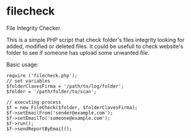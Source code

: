 # filecheck
File Integrity Checker.

This is a simple PHP script that check folder's files integrity looking for added, modified or deleted files. It could be usefull to check website's folder to see if someone has upload some unwanted file.

Basic usage:

	require ('filecheck.php');
	// set variables
    $folderClavesFirma = '/path/to/log/folder';
    $folder = '/path/folder/to/scan';
    
    // executing process
    $f = new FileCheck($folder, $folderClavesFirma);
    $f->setEmailFrom('sender@example.com');
    $f->setEmailTo('someone@example.com');
    $f->run();
    $f->sendReportByEmail();


